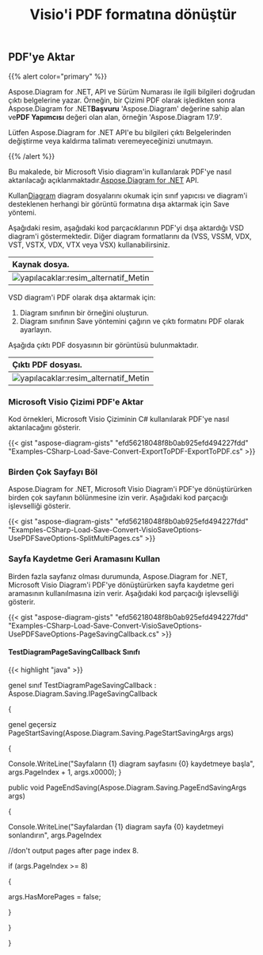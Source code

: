 ﻿---
title:  Visio'i PDF formatına dönüştür
linktitle: Visio'i PDF'ye dönüştür
type: docs
weight: 10
url: /tr/net/convert-visio-to-pdf/
description: Bu konuda, Aspose.Diagram'in Visio'i PDF biçimlerine dönüştürmeye nasıl izin verdiği gösterilmektedir. VSD, VSS, VDW, VST, VSDX, VSSX, VSTX, VSDM, VSTM,VSSM'i birkaç satır kodla PDF'ye dönüştürün.
---
## **PDF'ye Aktar**
{{% alert color="primary" %}}

Aspose.Diagram for .NET, API ve Sürüm Numarası ile ilgili bilgileri doğrudan çıktı belgelerine yazar. Örneğin, bir Çizimi PDF olarak işledikten sonra Aspose.Diagram for .NET**Başvuru** 'Aspose.Diagram' değerine sahip alan ve**PDF Yapımcısı** değeri olan alan, örneğin 'Aspose.Diagram 17.9'.

Lütfen Aspose.Diagram for .NET API'e bu bilgileri çıktı Belgelerinden değiştirme veya kaldırma talimatı veremeyeceğinizi unutmayın.

{{% /alert %}}

 Bu makalede, bir Microsoft Visio diagram'in kullanılarak PDF'ye nasıl aktarılacağı açıklanmaktadır.[Aspose.Diagram for .NET](https://products.aspose.com/diagram/net/) API.

 Kullan[Diagram](http://www.aspose.com/api/net/diagram/aspose.diagram/diagram) diagram dosyalarını okumak için sınıf yapıcısı ve diagram'i desteklenen herhangi bir görüntü formatına dışa aktarmak için Save yöntemi.

Aşağıdaki resim, aşağıdaki kod parçacıklarının PDF'yi dışa aktardığı VSD diagram'i göstermektedir. Diğer diagram formatlarını da (VSS, VSSM, VDX, VST, VSTX, VDX, VTX veya VSX) kullanabilirsiniz.

|**Kaynak dosya.**|
|:- |
|![yapılacaklar:resim_alternatif_Metin](how-to-convert-a-visio-diagram_1.png)|


VSD diagram'i PDF olarak dışa aktarmak için:

1. Diagram sınıfının bir örneğini oluşturun.
1. Diagram sınıfının Save yöntemini çağırın ve çıktı formatını PDF olarak ayarlayın.

Aşağıda çıktı PDF dosyasının bir görüntüsü bulunmaktadır.

|**Çıktı PDF dosyası.**|
|:- |
|![yapılacaklar:resim_alternatif_Metin](how-to-convert-a-visio-diagram_2.png)|
### **Microsoft Visio Çizimi PDF'e Aktar**
Kod örnekleri, Microsoft Visio Çiziminin C# kullanılarak PDF'ye nasıl aktarılacağını gösterir.

{{< gist "aspose-diagram-gists" "efd56218048f8b0ab925efd494227fdd" "Examples-CSharp-Load-Save-Convert-ExportToPDF-ExportToPDF.cs" >}}
### **Birden Çok Sayfayı Böl**
Aspose.Diagram for .NET, Microsoft Visio Diagram'i PDF'ye dönüştürürken birden çok sayfanın bölünmesine izin verir. Aşağıdaki kod parçacığı işlevselliği gösterir.

{{< gist "aspose-diagram-gists" "efd56218048f8b0ab925efd494227fdd" "Examples-CSharp-Load-Save-Convert-VisioSaveOptions-UsePDFSaveOptions-SplitMultiPages.cs" >}}
### **Sayfa Kaydetme Geri Aramasını Kullan**
Birden fazla sayfanız olması durumunda, Aspose.Diagram for .NET, Microsoft Visio Diagram'i PDF'ye dönüştürürken sayfa kaydetme geri aramasının kullanılmasına izin verir. Aşağıdaki kod parçacığı işlevselliği gösterir.

{{< gist "aspose-diagram-gists" "efd56218048f8b0ab925efd494227fdd" "Examples-CSharp-Load-Save-Convert-VisioSaveOptions-UsePDFSaveOptions-PageSavingCallback.cs" >}}
#### **TestDiagramPageSavingCallback Sınıfı**
{{< highlight "java" >}}

 genel sınıf TestDiagramPageSavingCallback : Aspose.Diagram.Saving.IPageSavingCallback

{  genel geçersiz PageStartSaving(Aspose.Diagram.Saving.PageStartSavingArgs args)  {  Console.WriteLine("Sayfaların {1} diagram sayfasını {0} kaydetmeye başla", args.PageIndex + 1, args.x0000);  }  public void PageEndSaving(Aspose.Diagram.Saving.PageEndSavingArgs args)  {  Console.WriteLine("Sayfalardan {1} diagram sayfa {0} kaydetmeyi sonlandırın", args.PageIndex   //don't output pages after page index 8.  if (args.PageIndex >= 8)  {  args.HasMorePages = false;  }  }  }

